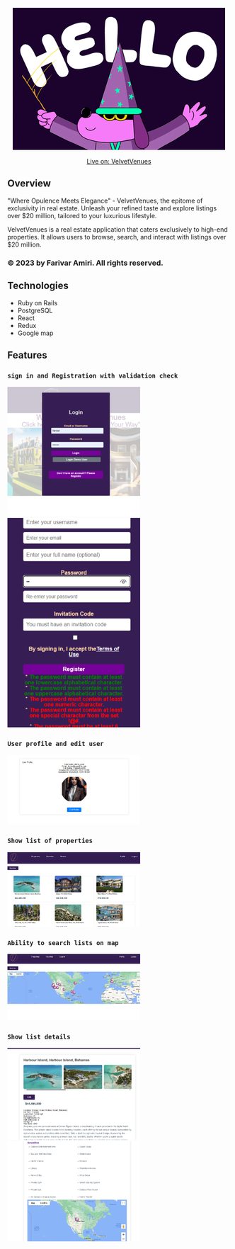 <p align="center">
  <img src="app/assets/hellowiz.gif" alt="Animated GIF">
</p>

<div align="center" ; "font-size: "large" >
  <a href="https://velvetvenues.onrender.com/"; "font-size: "large">Live on: VelvetVenues</a>
</div>





## Overview

"Where Opulence Meets Elegance" - VelvetVenues, the epitome of exclusivity in real estate. Unleash your refined taste and explore listings over $20 million, tailored to your luxurious lifestyle.

VelvetVenues is a real estate application that caters exclusively to high-end properties. It allows users to browse, search, and interact with listings over $20 million.

### © 2023 by Farivar Amiri. All rights reserved.



## Technologies

* Ruby on Rails
* PostgreSQL
* React
* Redux
* Google map


## Features

### `sign in and Registration with validation check`
<img width="300" alt="login" src="app/assets/login.png">
<img width="300" alt="reg" src="app/assets/registration.png">

### `User profile and edit user`

<img width="300" alt="user" src="app/assets/userp.png">

### `Show list of properties`

<img width="300" alt="list" src="app/assets/listshow.png">

### `Ability to search lists on map`

<img width="300" alt="map" src="app/assets/searchmap.png">

### `Show list details`

<img width="300" alt="detail1" src="app/assets/detail1.png">
<img width="300" alt="detail2" src="app/assets/detail2.png">

